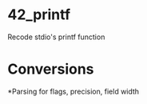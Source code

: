 # 42_printf

Recode stdio's printf function

# Conversions
*Parsing for flags, precision, field width 
